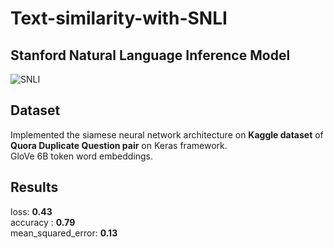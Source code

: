 # Text-similarity-with-SNLI

## Stanford Natural Language Inference Model

![SNLI](https://github.com/ab-bh/Text-similarity-with-Siamese-Neural-Network/blob/master/snli.png)<br>


## Dataset

Implemented the siamese neural network architecture on **Kaggle dataset** of **Quora Duplicate Question pair** on Keras framework.<br>
GloVe 6B token word embeddings.<br>


## Results

loss: **0.43**<br>
accuracy : **0.79**<br>
mean_squared_error: **0.13**<br>
